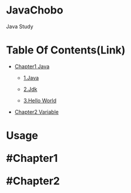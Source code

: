 # JavaChobo

Java Study

# Table Of Contents(Link)

- [Chapter1 Java](#Chapter1)
	
	- [1.Java](#Chapter1_1)

	- [2.Jdk](#Chapter1_2)
	
	- [3.Hello World](#Chapter1_3)

- [Chapter2 Variable](#Chapter2)

<h1 id ="#chapter1"> Usage

#Chapter1

#Chapter2